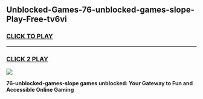 
## Unblocked-Games-76-unblocked-games-slope-Play-Free-tv6vi
<h3>
<a href="https://premium76.site?title=76-unblocked-games-slope&ref=22A">CLICK TO PLAY</a></h3>
<hr>

<h3>
<a href="https://premium76.site?title=76-unblocked-games-slope&ref=22A">CLICK 2 PLAY</a>
  
</h3>

<a href="https://premium76.site?title=76-unblocked-games-slope&ref=22A"><img src="https://clearcache.store/games.png"></a>


**76-unblocked-games-slope games unblocked: Your Gateway to Fun and Accessible Online Gaming**
